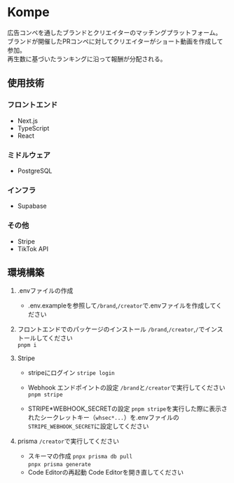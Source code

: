 # Kompe

広告コンペを通したブランドとクリエイターのマッチングプラットフォーム。
<br>
ブランドが開催したPRコンペに対してクリエイターがショート動画を作成して参加。
<br>
再生数に基づいたランキングに沿って報酬が分配される。

## 使用技術

### フロントエンド

- Next.js
- TypeScript
- React

### ミドルウェア

- PostgreSQL

### インフラ

- Supabase

### その他

- Stripe
- TikTok API

## 環境構築

1. .envファイルの作成
   - .env.exampleを参照して`/brand`,`/creator`で.envファイルを作成してください

2. フロントエンドでのパッケージのインストール
   `/brand`,`/creator`,`/`でインストールしてください
   <br>
   `pnpm i`

3. Stripe
   - stripeにログイン
     `stripe login`

   - Webhook エンドポイントの設定
     `/brand`と`/creator`で実行してください
     <br>
     `pnpm stripe`

   - STRIPE*WEBHOOK_SECRETの設定
     `pnpm stripe`を実行した際に表示されたシークレットキー（`whsec*...`）を.envファイルの`STRIPE_WEBHOOK_SECRET`に設定してください

4. prisma
   `/creator`で実行してください
   - スキーマの作成
     `pnpx prisma db pull`
     <br>
     `pnpx prisma generate`
   - Code Editorの再起動
     Code Editorを開き直してください
